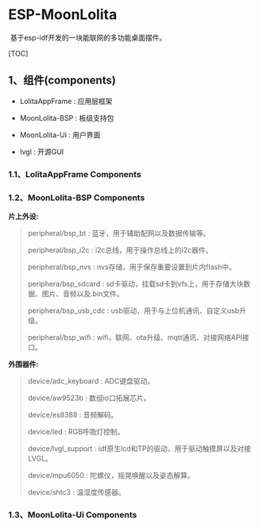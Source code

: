 # ESP-MoonLolita

​	基于esp-idf开发的一块能联网的多功能桌面摆件。

[TOC]



## 1、组件(components)

- LolitaAppFrame : 应用层框架
- MoonLolita-BSP : 板级支持包
- MoonLolita-Ui : 用户界面

- lvgl : 开源GUI

### 1.1、LolitaAppFrame Components

### 1.2、MoonLolita-BSP Components

**片上外设:**

> peripheral/bsp_bt : 蓝牙，用于辅助配网以及数据传输等。
>
> peripheral/bsp_i2c : i2c总线，用于操作总线上的i2c器件。
>
> peripheral/bsp_nvs : nvs存储，用于保存重要设置到片内flash中。
>
> periphera/bsp_sdcard : sd卡驱动，挂载sd卡到vfs上，用于存储大块数据、图片、音频以及.bin文件。
>
> periphera/bsp_usb_cdc : usb驱动，用于与上位机通讯、自定义usb升级。
>
> peripheral/bsp_wifi : wifi，联网、ota升级、mqtt通讯、对接网络API接口。

**外围器件:**

> device/adc_keyboard : ADC键盘驱动。
>
> device/aw9523b : 数组io口拓展芯片。
>
> device/es8388 : 音频解码。
>
> device/led : RGB呼吸灯控制。
>
> device/lvgl_support : idf原生lcd和TP的驱动，用于驱动触摸屏以及对接LVGL。
>
> device/mpu6050 : 陀螺仪，摇晃唤醒以及姿态解算。
>
> device/shtc3 : 温湿度传感器。

### 1.3、MoonLolita-Ui Components



